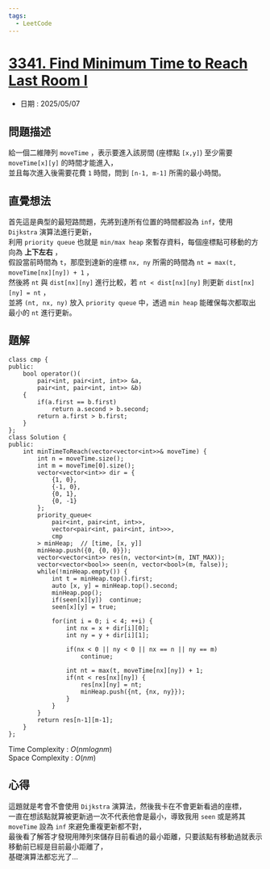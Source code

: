 ```yaml
---
tags:
  - LeetCode
---
```


# [3341. Find Minimum Time to Reach Last Room I](https://leetcode.com/problems/find-minimum-time-to-reach-last-room-i/description/)  

+ 日期 : 2025/05/07  

## 問題描述  

給一個二維陣列 `moveTime` ，表示要進入該房間 (座標點 `[x,y]`) 至少需要 `moveTime[x][y]` 的時間才能進入，  
並且每次進入後需要花費 `1` 時間，問到 `[n-1, m-1]` 所需的最小時間。  

## 直覺想法  

首先這是典型的最短路問題，先將到達所有位置的時間都設為 `inf`，使用 `Dijkstra` 演算法進行更新，  
利用 `priority queue` 也就是 `min/max heap` 來暫存資料，每個座標點可移動的方向為 **上下左右** ，  
假設當前時間為 `t`，那麼到達新的座標 `nx, ny` 所需的時間為 `nt = max(t, moveTime[nx][ny]) + 1` ，  
然後將 `nt` 與 `dist[nx][ny]` 進行比較，若 `nt < dist[nx][ny]` 則更新 `dist[nx][ny] = nt` ，  
並將 `(nt, nx, ny)` 放入 `priority queue` 中，透過 `min heap` 能確保每次都取出最小的 `nt` 進行更新。  

## 題解  

```cpp=
class cmp {
public: 
    bool operator()(
        pair<int, pair<int, int>> &a, 
        pair<int, pair<int, int>> &b) 
    {
        if(a.first == b.first)
            return a.second > b.second;
        return a.first > b.first;
    }
};
class Solution {
public:
    int minTimeToReach(vector<vector<int>>& moveTime) {
        int n = moveTime.size();
        int m = moveTime[0].size();
        vector<vector<int>> dir = {
            {1, 0},
            {-1, 0},
            {0, 1},
            {0, -1}
        };
        priority_queue<
            pair<int, pair<int, int>>,
            vector<pair<int, pair<int, int>>>,
            cmp
        > minHeap;  // [time, [x, y]]
        minHeap.push({0, {0, 0}});
        vector<vector<int>> res(n, vector<int>(m, INT_MAX));
        vector<vector<bool>> seen(n, vector<bool>(m, false));
        while(!minHeap.empty()) {
            int t = minHeap.top().first;
            auto [x, y] = minHeap.top().second;
            minHeap.pop();
            if(seen[x][y])  continue;
            seen[x][y] = true;

            for(int i = 0; i < 4; ++i) {
                int nx = x + dir[i][0];
                int ny = y + dir[i][1];

                if(nx < 0 || ny < 0 || nx == n || ny == m)
                    continue;

                int nt = max(t, moveTime[nx][ny]) + 1;
                if(nt < res[nx][ny]) {
                    res[nx][ny] = nt;
                    minHeap.push({nt, {nx, ny}});
                }
            }
        }
        return res[n-1][m-1];
    }
};
```

Time Complexity : $O(nm lognm)$  
Space Complexity : $O(nm)$  

## 心得  

這題就是考會不會使用 `Dijkstra` 演算法，然後我卡在不會更新看過的座標，  
一直在想該點就算被更新過一次不代表他會是最小，導致我用 `seen` 或是將其 `moveTime` 設為 `inf` 來避免重複更新都不對，  
最後看了解答才發現用陣列來儲存目前看過的最小距離，只要該點有移動過就表示移動前已經是目前最小距離了，  
基礎演算法都忘光了...
